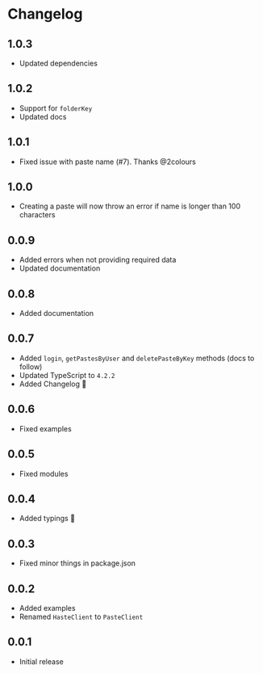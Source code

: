 # Changelog

## 1.0.3

- Updated dependencies

## 1.0.2

- Support for `folderKey`
- Updated docs

## 1.0.1

- Fixed issue with paste name (#7). Thanks @2colours

## 1.0.0

- Creating a paste will now throw an error if name is longer than 100 characters

## 0.0.9

- Added errors when not providing required data
- Updated documentation

## 0.0.8

- Added documentation

## 0.0.7

- Added `login`, `getPastesByUser` and `deletePasteByKey` methods (docs to follow)
- Updated TypeScript to `4.2.2`
- Added Changelog 🎉

## 0.0.6

- Fixed examples

## 0.0.5

- Fixed modules

## 0.0.4

- Added typings 🎉

## 0.0.3

- Fixed minor things in package.json

## 0.0.2

- Added examples
- Renamed `HasteClient` to `PasteClient`

## 0.0.1

- Initial release
